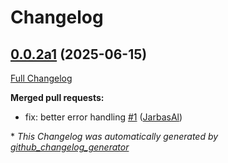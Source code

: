 # Changelog

## [0.0.2a1](https://github.com/OpenVoiceOS/ovos-skill-count/tree/0.0.2a1) (2025-06-15)

[Full Changelog](https://github.com/OpenVoiceOS/ovos-skill-count/compare/0.0.1...0.0.2a1)

**Merged pull requests:**

- fix: better error handling [\#1](https://github.com/OpenVoiceOS/ovos-skill-count/pull/1) ([JarbasAl](https://github.com/JarbasAl))



\* *This Changelog was automatically generated by [github_changelog_generator](https://github.com/github-changelog-generator/github-changelog-generator)*
